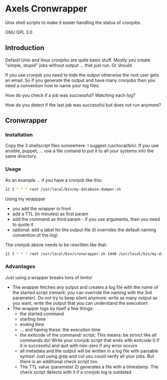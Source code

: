 # Axels Cronwrapper

Unix shell scripts to make it easier handling the status of cronjobs.

GNU GPL 3.0



## Introduction

Default Unix and linux cronjobs are quite basic stuff. Mostly you create
"simple, stupid" jobs without output ... that just run. Or should.

If you use cronjob you need to hide the output otherwise the root user gets an 
email. So if you generate the output and have many cronjobs then you need a 
convention how to name your log files.

How do you check if a job was successful? Watching each log?

How do you detect if the last job was successful but does not run anymore?

## Cronwrapper

### Installation

Copy the 3 shellscript files somewhere. I suggest /usr/local/bin/.
If you use ansible, puppet, ... use a file comand to put it to all
your systems into the same directory.

### Usage

As an example ... if you have a cronjob like this:

```bash
12 3 * * * root /usr/local/bin/my-database-dumper.sh
```

Using my wrappper 
* you add the wrapper in front
* add a TTL (in minutes) as first param
* add the command as third param - if you use arguments, then you need to quote it
* optional: add a label for the output file (it overrides the default naming convention of the log)

The cronjob above needs to be rewritten like that:
```bash
12 3 * * * root /usr/local/bin/cronwrapper.sh 1440 /usr/local/bin/my-database-dumper.sh
```

### Advantages

Just using a wrapper breaks tons of limits!

* The wrapper fetches any output and creates a log file with the name of the started script 
  (remark: you can override the naming with the 3rd parameter).
  Do not try to keep silent anymore: write as many output as you want, write the output that you can understand the execution!
* The wrapper logs by itself a few things: 
  * the started command
  * starting time
  * ending time
  * ... and having these: the execution time
  * the exitcode of the command/ script;
    This means: be strinct like all commands do! Write your cronjob script that
	ends with exitcode 0 if it is successful and quit with non-zero if any
	error occurs
  * all metadata and the output will be written in a log file with parsable
    syntax! Just using grep and cut you could verify all your jobs. But there is
	an additional check script too.
  * The TTL value (parameter 2) generates a file with a timestamp. The check 
    script detects with it if a cronjob log is outdated

  